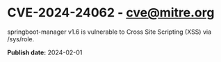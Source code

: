 # CVE-2024-24062 - cve@mitre.org

springboot-manager v1.6 is vulnerable to Cross Site Scripting (XSS) via /sys/role.

**Publish date:** 2024-02-01
